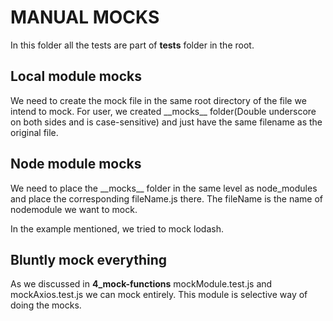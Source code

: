 # MANUAL MOCKS

In this folder all the tests are part of **tests** folder in the root.

## Local module mocks

We need to create the mock file in the same root directory of the file we intend to mock. For user, we created \_\_mocks\_\_ folder(Double underscore on both sides and is case-sensitive) and just have the same filename as the original file.

## Node module mocks

We need to place the \_\_mocks\_\_ folder in the same level as node_modules and place the corresponding fileName.js there. The fileName is the name of nodemodule we want to mock.

In the example mentioned, we tried to mock lodash.

## Bluntly mock everything

As we discussed in **4_mock-functions** mockModule.test.js and mockAxios.test.js we can mock entirely. This module is selective way of doing the mocks.
